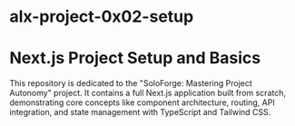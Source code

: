 # alx-project-0x02-setup

# Next.js Project Setup and Basics

This repository is dedicated to the "SoloForge: Mastering Project Autonomy" project. It contains a full Next.js application built from scratch, demonstrating core concepts like component architecture, routing, API integration, and state management with TypeScript and Tailwind CSS.

